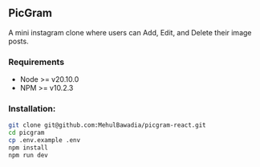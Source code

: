 ## PicGram

A mini instagram clone where users can Add, Edit, and Delete their image posts.

### Requirements

-   Node >= v20.10.0
-   NPM >= v10.2.3

### Installation:

```bash
git clone git@github.com:MehulBawadia/picgram-react.git
cd picgram
cp .env.example .env
npm install
npm run dev
```
